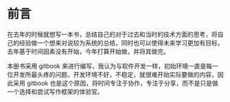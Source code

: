 # 前言

在去年的时候就想写一本书，总结自己的对于过去和当时的技术方面的思考，将自己的经验做一个想来对说较为系统的总结，同时也可以使得未来学习更加有目标，去年基于时间因素没有开始，今年打算开始做，并将其做完。

本册书采用 gitbook 来进行编写，我认为与软件开发一样，初始环境一直是每一位开发所最头疼的问题，开发环境不好，不稳定，就很难开始实际要做的内容，因此采用 gitbook 也是这个原因，将时间专注于协作，专注于分享，而不是只是做一个选择和尝试写作框架的体验官。
